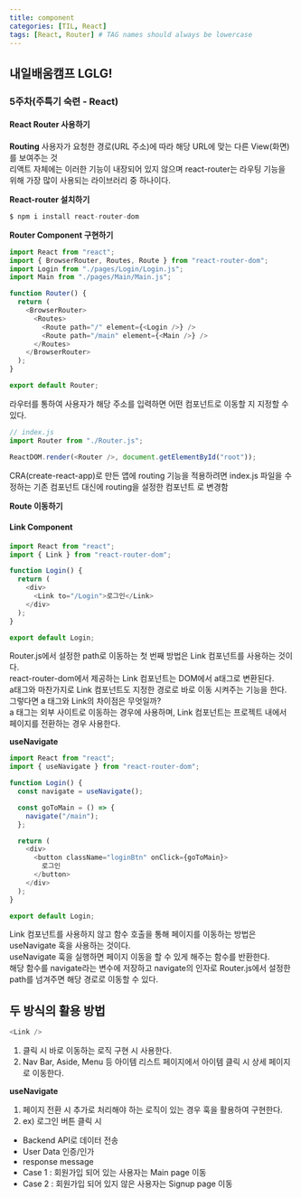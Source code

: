 ```yaml
---
title: component
categories: [TIL, React]
tags: [React, Router] # TAG names should always be lowercase
---
```


## 내일배움캠프 LGLG!

### 5주차(주특기 숙련 - React)

#### **React Router 사용하기**

**Routing**
사용자가 요청한 경로(URL 주소)에 따라 해당 URL에 맞는 다른 View(화면)를 보여주는 것<br>
리액트 자체에는 이러한 기능이 내장되어 있지 않으며 react-router는 라우팅 기능을 위해 가장 많이 사용되는 라이브러리 중 하나이다.

**React-router 설치하기**

```js
$ npm i install react-router-dom
```

**Router Component 구현하기**

```js
import React from "react";
import { BrowserRouter, Routes, Route } from "react-router-dom";
import Login from "./pages/Login/Login.js";
import Main from "./pages/Main/Main.js";

function Router() {
  return (
    <BrowserRouter>
      <Routes>
        <Route path="/" element={<Login />} />
        <Route path="/main" element={<Main />} />
      </Routes>
    </BrowserRouter>
  );
}

export default Router;
```

라우터를 통하여 사용자가 해당 주소를 입력하면 어떤 컴포넌트로 이동할 지 지정할 수 있다.

```js
// index.js
import Router from "./Router.js";

ReactDOM.render(<Router />, document.getElementById("root"));
```

CRA(create-react-app)로 만든 앱에 routing 기능을 적용하려면 index.js 파일을 수정하는 기존 <App /> 컴포넌트 대신에 routing을 설정한 컴포넌트 <Router />로 변경함

**Route 이동하기**<br>

#### **Link Component**

```js
import React from "react";
import { Link } from "react-router-dom";

function Login() {
  return (
    <div>
      <Link to="/Login">로그인</Link>
    </div>
  );
}

export default Login;
```

Router.js에서 설정한 path로 이동하는 첫 번째 방법은 Link 컴포넌트를 사용하는 것이다.<br>
react-router-dom에서 제공하는 Link 컴포넌트는 DOM에서 a태그로 변환된다.<br>
a태그와 마찬가지로 Link 컴포넌트도 지정한 경로로 바로 이동 시켜주는 기능을 한다.<br>
그렇다면 a 태그와 Link의 차이점은 무엇일까?<br>
a 태그는 외부 사이트로 이동하는 경우에 사용하며, Link 컴포넌트는 프로젝트 내에서 페이지를 전환하는 경우 사용한다.

**useNavigate**

```js
import React from "react";
import { useNavigate } from "react-router-dom";

function Login() {
  const navigate = useNavigate();

  const goToMain = () => {
    navigate("/main");
  };

  return (
    <div>
      <button className="loginBtn" onClick={goToMain}>
        로그인
      </button>
    </div>
  );
}

export default Login;
```

Link 컴포넌트를 사용하지 않고 함수 호출을 통해 페이지를 이동하는 방법은 useNavigate 훅을 사용하는 것이다.<br>
useNavigate 훅을 실행하면 페이지 이동을 할 수 있게 해주는 함수를 반환한다.<br>
해당 함수를 navigate라는 변수에 저장하고 navigate의 인자로 Router.js에서 설정한 path를 넘겨주면 해당 경로로 이동할 수 있다.

## 두 방식의 활용 방법

```js
<Link />
```

1. 클릭 시 바로 이동하는 로직 구현 시 사용한다.
2. Nav Bar, Aside, Menu 등 아이템 리스트 페이지에서 아이템 클릭 시 상세 페이지로 이동한다.

**useNavigate**

1. 페이지 전환 시 추가로 처리해야 하는 로직이 있는 경우 훅을 활용하여 구현한다.
2. ex) 로그인 버튼 클릭 시

- Backend API로 데이터 전송
- User Data 인증/인가
- response message
- Case 1 : 회원가입 되어 있는 사용자는 Main page 이동
- Case 2 : 회원가입 되어 있지 않은 사용자는 Signup page 이동
